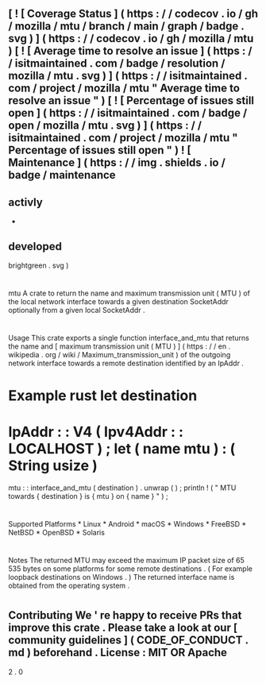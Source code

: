 [
!
[
Coverage
Status
]
(
https
:
/
/
codecov
.
io
/
gh
/
mozilla
/
mtu
/
branch
/
main
/
graph
/
badge
.
svg
)
]
(
https
:
/
/
codecov
.
io
/
gh
/
mozilla
/
mtu
)
[
!
[
Average
time
to
resolve
an
issue
]
(
https
:
/
/
isitmaintained
.
com
/
badge
/
resolution
/
mozilla
/
mtu
.
svg
)
]
(
https
:
/
/
isitmaintained
.
com
/
project
/
mozilla
/
mtu
"
Average
time
to
resolve
an
issue
"
)
[
!
[
Percentage
of
issues
still
open
]
(
https
:
/
/
isitmaintained
.
com
/
badge
/
open
/
mozilla
/
mtu
.
svg
)
]
(
https
:
/
/
isitmaintained
.
com
/
project
/
mozilla
/
mtu
"
Percentage
of
issues
still
open
"
)
!
[
Maintenance
]
(
https
:
/
/
img
.
shields
.
io
/
badge
/
maintenance
-
activly
-
-
developed
-
brightgreen
.
svg
)
#
mtu
A
crate
to
return
the
name
and
maximum
transmission
unit
(
MTU
)
of
the
local
network
interface
towards
a
given
destination
SocketAddr
optionally
from
a
given
local
SocketAddr
.
#
#
Usage
This
crate
exports
a
single
function
interface_and_mtu
that
returns
the
name
and
[
maximum
transmission
unit
(
MTU
)
]
(
https
:
/
/
en
.
wikipedia
.
org
/
wiki
/
Maximum_transmission_unit
)
of
the
outgoing
network
interface
towards
a
remote
destination
identified
by
an
IpAddr
.
#
#
Example
rust
let
destination
=
IpAddr
:
:
V4
(
Ipv4Addr
:
:
LOCALHOST
)
;
let
(
name
mtu
)
:
(
String
usize
)
=
mtu
:
:
interface_and_mtu
(
destination
)
.
unwrap
(
)
;
println
!
(
"
MTU
towards
{
destination
}
is
{
mtu
}
on
{
name
}
"
)
;
#
#
Supported
Platforms
*
Linux
*
Android
*
macOS
*
Windows
*
FreeBSD
*
NetBSD
*
OpenBSD
*
Solaris
#
#
Notes
The
returned
MTU
may
exceed
the
maximum
IP
packet
size
of
65
535
bytes
on
some
platforms
for
some
remote
destinations
.
(
For
example
loopback
destinations
on
Windows
.
)
The
returned
interface
name
is
obtained
from
the
operating
system
.
#
#
Contributing
We
'
re
happy
to
receive
PRs
that
improve
this
crate
.
Please
take
a
look
at
our
[
community
guidelines
]
(
CODE_OF_CONDUCT
.
md
)
beforehand
.
License
:
MIT
OR
Apache
-
2
.
0
